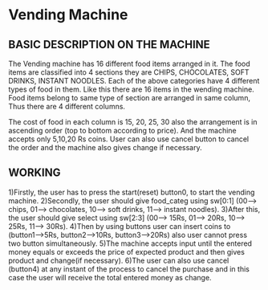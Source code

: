 # Vending Machine

## **BASIC DESCRIPTION ON THE MACHINE**

The Vending machine has 16 different food items arranged in it. The food items are classified into 4 sections they are CHIPS, CHOCOLATES, SOFT  DRINKS, INSTANT NOODLES. Each of the above categories have 4 different types of food in them. Like this there are 16 items in the wending machine. Food items belong to same type of section are arranged in same column, Thus there are 4 different columns.


The cost of food in each column is 15, 20, 25, 30 also the arrangement is in ascending order (top to bottom according to price). And the machine accepts only 5,10,20 Rs coins. User can also use cancel button to cancel the order and the machine also gives change if necessary.



## **WORKING**

1)Firstly, the user has to press the start(reset) button0, to start the vending machine.
2)Secondly, the user should give food_categ using sw[0:1] (00--> chips, 01--> chocolates, 10--> soft drinks, 11--> instant noodles).
3)After this, the user should give select using sw[2:3] (00--> 15Rs, 01--> 20Rs, 10--> 25Rs, 11--> 30Rs).
4)Then by using buttons user can insert coins to (button1-->5Rs, button2-->10Rs, button3-->20Rs) also user cannot press two button simultaneously.
5)The machine accepts input until the entered money equals or exceeds the price of expected product and then gives product and change(if necessary).
6)The user can also use cancel (button4) at any instant of the process to cancel the purchase and in this case the user will receive the total entered money as change.
